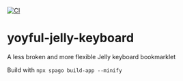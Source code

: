 [![CI](https://github.com/UnrelatedString/yoyful-jelly-keyboard/actions/workflows/ci.yml/badge.svg?branch=main)](https://github.com/UnrelatedString/yoyful-jelly-keyboard/actions/workflows/ci.yml)

# yoyful-jelly-keyboard

A less broken and more flexible Jelly keyboard bookmarklet

Build with `npx spago build-app --minify`
